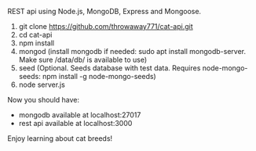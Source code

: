 REST api using Node.js, MongoDB, Express and Mongoose.

1. git clone https://github.com/throwaway771/cat-api.git
2. cd cat-api
3. npm install
4. mongod (install mongodb if needed: sudo apt install mongodb-server. Make sure /data/db/ is available to use)
5. seed (Optional. Seeds database with test data. Requires node-mongo-seeds: npm install -g node-mongo-seeds)
6. node server.js

Now you should have:
* mongodb available at localhost:27017
* rest api available at localhost:3000

Enjoy learning about cat breeds!
